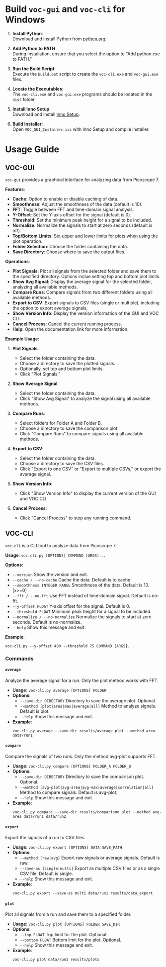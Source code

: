 # Build `voc-gui` and `voc-cli` for Windows

1. **Install Python**:  
   Download and install Python from [python.org](https://www.python.org/).

2. **Add Python to PATH**:  
   During installation, ensure that you select the option to "Add python.exe to PATH."

3. **Run the Build Script**:  
   Execute the `build.bat` script to create the `voc-cli.exe` and `voc-gui.exe` files.

4. **Locate the Executables**:  
    The `voc-cli.exe` and `voc-gui.exe` programs should be located in the `dist` folder.

5. **Install Inno Setup**:  
   Download and install [Inno Setup](https://jrsoftware.org/isdl.php#stable).

6. **Build Installer**:  
   Open `VOC_GUI_Installer.iss` with Inno Setup and compile installer.

# Usage Guide

## VOC-GUI

`voc-gui` provides a graphical interface for analyzing data from Picoscope 7.

**Features**:
- **Cache**: Option to enable or disable caching of data.
- **Smoothness**: Adjust the smoothness of the data (default is 10).
- **FFT**: Toggle between FFT and time-domain signal analysis.
- **Y-Offset**: Set the Y-axis offset for the signal (default is 0).
- **Threshold**: Set the minimum peak height for a signal to be included.
- **Normalize**: Normalize the signals to start at zero seconds (default is off).
- **Top/Bottom Limits**: Set upper and lower limits for plots when using the plot operation.
- **Folder Selection**: Choose the folder containing the data.
- **Save Directory**: Choose where to save the output files.

**Operations**:
- **Plot Signals**: Plot all signals from the selected folder and save them to the specified directory. Options inclue setting top and bottom plot limits.
- **Show Avg Signal**: Display the average signal for the selected folder, analyzing all available methods.
- **Compare Runs**: Compare signals from two different folders using all available methods.
- **Export to CSV**: Export signals to CSV files (single or multiple), including the option to export average signals.
- **Show Version Info**: Display the version information of the GUI and VOC CLI.
- **Cancel Process**: Cancel the current running process.
- **Help**: Open the documentation link for more information.

**Example Usage**:
1. **Plot Signals**:
   - Select the folder containing the data.
   - Choose a directory to save the plotted signals.
   - Optionally, set top and bottom plot limits.
   - Click "Plot Signals."

2. **Show Average Signal**:
   - Select the folder containing the data.
   - Click "Show Avg Signal" to analyze the signal using all available methods.

3. **Compare Runs**:
   - Select folders for Folder A and Folder B.
   - Choose a directory to save the comparison plot.
   - Click "Compare Runs" to compare signals using all available methods.

4. **Export to CSV**:
   - Select the folder containing the data.
   - Choose a directory to save the CSV files.
   - Click "Export to one CSV" or "Export to multiple CSVs," or export the average signal.

5. **Show Version Info**:
   - Click "Show Version Info" to display the current version of the GUI and VOC CLI.

6. **Cancel Process**:
   - Click "Cancel Process" to stop any running command.

## VOC-CLI

`voc-cli` is a CLI tool to analyze data from Picoscope 7.

**Usage**: `voc-cli.py [OPTIONS] COMMAND [ARGS]...`

**Options**:
- `--version`                     Show the version and exit.
- `--cache / --no-cache`          Cache the data. Default is to cache.
- `--smoothness INTEGER RANGE`    Smoothness of the data. Default is 10.  [x>=0]
- `--fft / --no-fft`              Use FFT instead of time-domain signal. Default is no-fft.
- `--y-offset FLOAT`              Y-axis offset for the signal. Default is 0.
- `--threshold FLOAT`             Minimum peak height for a signal to be included.
- `--normalize / --no-normalize`  Normalize the signals to start at zero seconds. Default is no-normalize.
- `--help`                        Show this message and exit.

**Example**:
   ```
   voc-cli.py --y-offset 400 --threshold 75 COMMAND [ARGS]...
   ```

### Commands

#### `average`
Analyze the average signal for a run. Only the plot method works with FFT.

- **Usage**: `voc-cli.py average [OPTIONS] FOLDER`
- **Options**:
  - `--save-dir DIRECTORY`            Directory to save the average plot. Optional.
  - `--method [plot|area|max|average|all]`  Method to analyze signals. Default is plot.
  - `--help`                          Show this message and exit.
- **Example**:
   ```
   voc-cli.py average --save-dir results/average_plot --method area data/run1
   ```

#### `compare`
Compare the signals of two runs. Only the method avg-plot supports FFT.

- **Usage**: `voc-cli.py compare [OPTIONS] FOLDER_A FOLDER_B`
- **Options**:
  - `--save-dir DIRECTORY`            Directory to save the comparison plot. Optional.
  - `--method [avg-plot|avg-area|avg-max|average|correlation|all]`  Method to compare signals. Default is avg-plot.
  - `--help`                          Show this message and exit.
- **Example**:
   ```
   voc-cli.py compare --save-dir results/comparison_plot --method avg-area data/run1 data/run2
   ```

#### `export`
Export the signals of a run to CSV files.

- **Usage**: `voc-cli.py export [OPTIONS] DATA SAVE_PATH`
- **Options**:
  - `--method [raw|avg]`              Export raw signals or average signals. Default is raw.
  - `--save-as [single|multi]`        Export as multiple CSV files or as a single CSV file. Default is single.
  - `--help`                          Show this message and exit.
- **Example**:
   ```
   voc-cli.py export --save-as multi data/run1 results/data_export
   ```

#### `plot`
Plot all signals from a run and save them to a specified folder.

- **Usage**: `voc-cli.py plot [OPTIONS] FOLDER SAVE_DIR`
- **Options**:
  - `--top FLOAT`     Top limit for the plot. Optional.
  - `--bottom FLOAT`  Bottom limit for the plot. Optional.
  - `--help`          Show this message and exit.
- **Example**:
   ```
   voc-cli.py plot data/run1 results/plots
   ```
